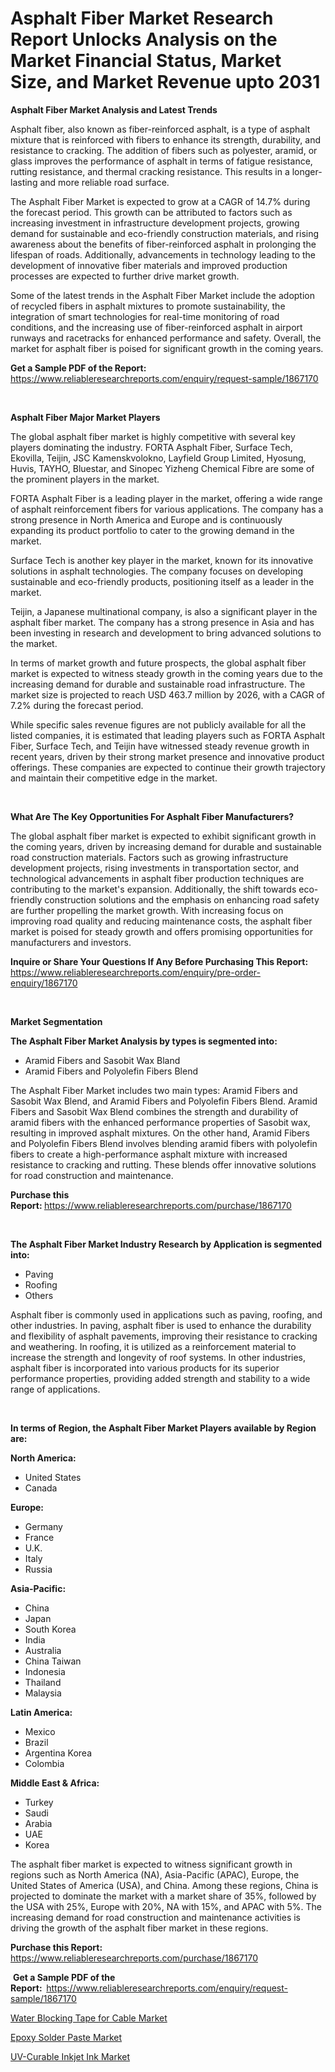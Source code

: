 <p><h1>Asphalt Fiber Market Research Report Unlocks Analysis on the Market Financial Status, Market Size, and Market Revenue upto 2031</h1></p><p><strong>Asphalt Fiber Market Analysis and Latest Trends</strong></p>
<p><p>Asphalt fiber, also known as fiber-reinforced asphalt, is a type of asphalt mixture that is reinforced with fibers to enhance its strength, durability, and resistance to cracking. The addition of fibers such as polyester, aramid, or glass improves the performance of asphalt in terms of fatigue resistance, rutting resistance, and thermal cracking resistance. This results in a longer-lasting and more reliable road surface.</p><p>The Asphalt Fiber Market is expected to grow at a CAGR of 14.7% during the forecast period. This growth can be attributed to factors such as increasing investment in infrastructure development projects, growing demand for sustainable and eco-friendly construction materials, and rising awareness about the benefits of fiber-reinforced asphalt in prolonging the lifespan of roads. Additionally, advancements in technology leading to the development of innovative fiber materials and improved production processes are expected to further drive market growth.</p><p>Some of the latest trends in the Asphalt Fiber Market include the adoption of recycled fibers in asphalt mixtures to promote sustainability, the integration of smart technologies for real-time monitoring of road conditions, and the increasing use of fiber-reinforced asphalt in airport runways and racetracks for enhanced performance and safety. Overall, the market for asphalt fiber is poised for significant growth in the coming years.</p></p>
<p><strong>Get a Sample PDF of the Report:&nbsp;</strong> <a href="https://www.reliableresearchreports.com/enquiry/request-sample/1867170">https://www.reliableresearchreports.com/enquiry/request-sample/1867170</a></p>
<p>&nbsp;</p>
<p><strong>Asphalt Fiber Major Market Players</strong></p>
<p><p>The global asphalt fiber market is highly competitive with several key players dominating the industry. FORTA Asphalt Fiber, Surface Tech, Ekovilla, Teijin, JSC Kamenskvolokno, Layfield Group Limited, Hyosung, Huvis, TAYHO, Bluestar, and Sinopec Yizheng Chemical Fibre are some of the prominent players in the market.</p><p>FORTA Asphalt Fiber is a leading player in the market, offering a wide range of asphalt reinforcement fibers for various applications. The company has a strong presence in North America and Europe and is continuously expanding its product portfolio to cater to the growing demand in the market.</p><p>Surface Tech is another key player in the market, known for its innovative solutions in asphalt technologies. The company focuses on developing sustainable and eco-friendly products, positioning itself as a leader in the market.</p><p>Teijin, a Japanese multinational company, is also a significant player in the asphalt fiber market. The company has a strong presence in Asia and has been investing in research and development to bring advanced solutions to the market.</p><p>In terms of market growth and future prospects, the global asphalt fiber market is expected to witness steady growth in the coming years due to the increasing demand for durable and sustainable road infrastructure. The market size is projected to reach USD 463.7 million by 2026, with a CAGR of 7.2% during the forecast period.</p><p>While specific sales revenue figures are not publicly available for all the listed companies, it is estimated that leading players such as FORTA Asphalt Fiber, Surface Tech, and Teijin have witnessed steady revenue growth in recent years, driven by their strong market presence and innovative product offerings. These companies are expected to continue their growth trajectory and maintain their competitive edge in the market.</p></p>
<p>&nbsp;</p>
<p><strong>What Are The Key Opportunities For Asphalt Fiber Manufacturers?</strong></p>
<p><p>The global asphalt fiber market is expected to exhibit significant growth in the coming years, driven by increasing demand for durable and sustainable road construction materials. Factors such as growing infrastructure development projects, rising investments in transportation sector, and technological advancements in asphalt fiber production techniques are contributing to the market's expansion. Additionally, the shift towards eco-friendly construction solutions and the emphasis on enhancing road safety are further propelling the market growth. With increasing focus on improving road quality and reducing maintenance costs, the asphalt fiber market is poised for steady growth and offers promising opportunities for manufacturers and investors.</p></p>
<p><strong>Inquire or Share Your Questions If Any Before Purchasing This Report:</strong> <a href="https://www.reliableresearchreports.com/enquiry/pre-order-enquiry/1867170">https://www.reliableresearchreports.com/enquiry/pre-order-enquiry/1867170</a></p>
<p>&nbsp;</p>
<p><strong>Market Segmentation</strong></p>
<p><strong>The Asphalt Fiber Market Analysis by types is segmented into:</strong></p>
<p><ul><li>Aramid Fibers and Sasobit Wax Bland</li><li>Aramid Fibers and Polyolefin Fibers Blend</li></ul></p>
<p><p>The Asphalt Fiber Market includes two main types: Aramid Fibers and Sasobit Wax Blend, and Aramid Fibers and Polyolefin Fibers Blend. Aramid Fibers and Sasobit Wax Blend combines the strength and durability of aramid fibers with the enhanced performance properties of Sasobit wax, resulting in improved asphalt mixtures. On the other hand, Aramid Fibers and Polyolefin Fibers Blend involves blending aramid fibers with polyolefin fibers to create a high-performance asphalt mixture with increased resistance to cracking and rutting. These blends offer innovative solutions for road construction and maintenance.</p></p>
<p><strong>Purchase this Report:&nbsp;</strong><a href="https://www.reliableresearchreports.com/purchase/1867170">https://www.reliableresearchreports.com/purchase/1867170</a></p>
<p>&nbsp;</p>
<p><strong>The Asphalt Fiber Market Industry Research by Application is segmented into:</strong></p>
<p><ul><li>Paving</li><li>Roofing</li><li>Others</li></ul></p>
<p><p>Asphalt fiber is commonly used in applications such as paving, roofing, and other industries. In paving, asphalt fiber is used to enhance the durability and flexibility of asphalt pavements, improving their resistance to cracking and weathering. In roofing, it is utilized as a reinforcement material to increase the strength and longevity of roof systems. In other industries, asphalt fiber is incorporated into various products for its superior performance properties, providing added strength and stability to a wide range of applications.</p></p>
<p>&nbsp;</p>
<p><strong>In terms of Region, the Asphalt Fiber Market Players available by Region are:</strong></p>
<p>
    <p> <strong> North America: </strong>
        <ul>
            <li>United States</li>
            <li>Canada</li>
        </ul>
        </p> 
    <p> <strong> Europe: </strong>
        <ul>
            <li>Germany</li>
            <li>France</li>
            <li>U.K.</li>
            <li>Italy</li>
            <li>Russia</li>
        </ul>
        </p> 
    <p> <strong> Asia-Pacific: </strong>
        <ul>
            <li>China</li>
            <li>Japan</li>
            <li>South Korea</li>
            <li>India</li>
            <li>Australia</li>
            <li>China Taiwan</li>
            <li>Indonesia</li>
            <li>Thailand</li>
            <li>Malaysia</li>
        </ul>
        </p> 
    <p> <strong> Latin America: </strong>
        <ul>
            <li>Mexico</li>
            <li>Brazil</li>
            <li>Argentina Korea</li>
            <li>Colombia</li>
        </ul>
        </p> 
    <p> <strong> Middle East & Africa: </strong>
        <ul>
            <li>Turkey</li>
            <li>Saudi</li>
            <li>Arabia</li>
            <li>UAE</li>
            <li>Korea</li>
        </ul>
    </p>
    </p>
<p><p>The asphalt fiber market is expected to witness significant growth in regions such as North America (NA), Asia-Pacific (APAC), Europe, the United States of America (USA), and China. Among these regions, China is projected to dominate the market with a market share of 35%, followed by the USA with 25%, Europe with 20%, NA with 15%, and APAC with 5%. The increasing demand for road construction and maintenance activities is driving the growth of the asphalt fiber market in these regions.</p></p>
<p><strong>Purchase this Report: </strong><a href="https://www.reliableresearchreports.com/purchase/1867170">https://www.reliableresearchreports.com/purchase/1867170</a></p>
<p>&nbsp;<strong>Get a Sample PDF of the Report:&nbsp;&nbsp;</strong><a href="https://www.reliableresearchreports.com/enquiry/request-sample/1867170">https://www.reliableresearchreports.com/enquiry/request-sample/1867170</a></p>
<p><strong></strong></p>
<p><p><a href="https://github.com/pgtimber/Market-Research-Report-List-1/blob/main/water-blocking-tape-for-cable-market.md">Water Blocking Tape for Cable Market</a></p><p><a href="https://github.com/lataunyatinikmelvin59ilbd0dv/Market-Research-Report-List-1/blob/main/epoxy-solder-paste-market.md">Epoxy Solder Paste Market</a></p><p><a href="https://unruly-ladybug-44b.notion.site/Global-UV-Curable-Inkjet-Ink-Market-by-Types-Applications-and-Major-Players-with-Regional-Growth--082d9e7e04fb4932bc1f5e17a83f81ae">UV-Curable Inkjet Ink Market</a></p></p>